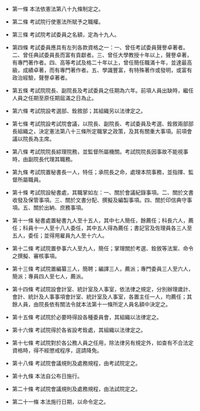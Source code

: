 * 第一條 本法依憲法第八十九條制定之。

* 第二條 考試院行使憲法所賦予之職權。

* 第三條 考試院考試委員之名額，定為十九人。

* 第四條 考試委員應具有左列各款資格之一：一、曾任考試委員聲譽卓著者。二、曾任典試委員長而富有貢獻者。三、曾任大學教授十年以上，聲譽卓著，有專門著作者。四、高等考試及格二十年以上，曾任簡任職滿十年，並達最高級，成績卓著，而有專門著作者。五、學識豐富，有特殊著作或發明，或富有政治經驗，聲譽卓著者。

* 第五條 考試院院長、副院長及考試委員之任期為六年。前項人員出缺時，繼任人員之任期至原任期屆滿之日為止。

* 第六條 考試院設考選部、銓敘部；其組織另以法律定之。

* 第七條 考試院設考試院會議，以院長、副院長、考試委員及考選、銓敘兩部部長組織之，決定憲法第八十三條所定職掌之政策，及其有關重大事項。前項會議以院長為主席。

* 第八條 考試院院長綜理院務，並監督所屬機關。考試院院長因事故不能視事時，由副院長代理其職務。

* 第九條 考試院置秘書長一人，特任；承院長之命，處理本院事務，並指揮、監督所屬職員。

* 第十條 考試院設秘書處，其職掌如左：一、關於會議紀錄事項。二、關於文書收發及保管事項。三、關於文書分配、撰擬及編製事項。四、關於印信典守事項。五、關於出納、庶務事項。

* 第十一條 秘書處置秘書九人至十五人，其中七人簡任，餘薦任；科長六人，薦任；科員十一人至十八人委任，其中五人得為薦任；書記官及佐理員各三人至五人，委任；並得用雇員九人至十六人。

* 第十二條 考試院置參事六人至九人，簡任；掌理關於考選、銓敘等法案、命令之撰擬、審核事項。

* 第十三條 考試院置編纂三人，簡聘；編譯三人，薦派；專門委員三人至六人，簡派；專員四人至七人，薦派。

* 第十四條 考試院設會計室、統計室及人事室，依法律之規定，分別辦理歲計、會計、統計及人事事項會計室、統計室及人事室，各置主任一人，均薦任；其餘人員，由院長依有關法令就本法第十一條所定人員名額中決定之。

* 第十五條 考試院於必要時得設各種委員會，其組織以法律定之。

* 第十六條 考試院得於各省設考銓處，其組織以法律定之。

* 第十七條 考試院對於各公務人員之任用，除法律另有規定外，如查有不合法定資格時，得不經懲戒程序，逕請降免。

* 第十八條 考試院會議規則及處務規程，由考試院定之。

* 第十九條 本法自公布日施行。

* 第二十條 考試院會議規則及處務規程，由法試院定之。

* 第二十一條 本法施行日期，以命令定之。

